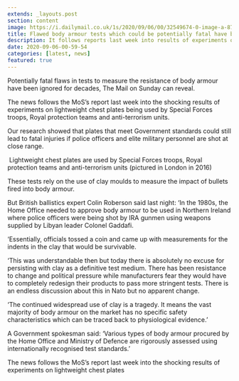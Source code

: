 ```yaml
---
extends: _layouts.post
section: content
image: https://i.dailymail.co.uk/1s/2020/09/06/00/32549674-0-image-a-87_1599349726499.jpg 
title: Flawed body armour tests which could be potentially fatal have been ignored for decades  
description: It follows reports last week into results of experiments on lightweight chest plates being used by Special Forces troops, Royal protection teams and anti-terrorism units (file photo). 
date: 2020-09-06-00-59-54 
categories: [latest, news] 
featured: true 
--- 
```

Potentially fatal flaws in tests to measure the resistance of body armour have been ignored for decades, The Mail on Sunday can reveal.

The news follows the MoS’s report last week into the shocking results of experiments on lightweight chest plates being used by Special Forces troops, Royal protection teams and anti-terrorism units.

Our research showed that plates that meet Government standards could still lead to fatal injuries if police officers and elite military personnel are shot at close range.

 Lightweight chest plates are used by Special Forces troops, Royal protection teams and anti-terrorism units (pictured in London in 2016) 

These tests rely on the use of clay moulds to measure the impact of bullets fired into body armour.

But British ballistics expert Colin Roberson said last night: ‘In the 1980s, the Home Office needed to approve body armour to be used in Northern Ireland where police officers were being shot by IRA gunmen using weapons supplied by Libyan leader Colonel Gaddafi.

‘Essentially, officials tossed a coin and came up with measurements for the indents in the clay that would be survivable.

‘This was understandable then but today there is absolutely no excuse for persisting with clay as a definitive test medium. There has been resistance to change and political pressure while manufacturers fear they would have to completely redesign their products to pass more stringent tests. There is an endless discussion about this in Nato but no apparent change.

‘The continued widespread use of clay is a tragedy. It means the vast majority of body armour on the market has no specific safety characteristics which can be traced back to physiological evidence.’

A Government spokesman said: ‘Various types of body armour procured by the Home Office and Ministry of Defence are rigorously assessed using internationally recognised test standards.’

The news follows the MoS’s report last week into the shocking results of experiments on lightweight chest plates

